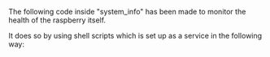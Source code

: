 The following code inside "system_info" has been made to monitor the health of the raspberry itself.

It does so by using shell scripts which is set up as a service in the following way:



